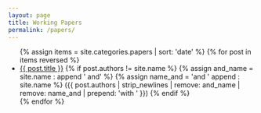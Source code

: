 ```yaml
---
layout: page
title: Working Papers
permalink: /papers/
---
```


<ul>
{% assign items = site.categories.papers | sort: 'date' %}
{% for post in items reversed %}
	<li><a href="{{ post.url | prepend: site.baseurl }}">{{ post.title }}</a>
	{% if post.authors != site.name %}
	{% assign and_name = site.name : append ' and' %}
	{% assign name_and = 'and ' append : site.name %}
	({{ post.authors | strip_newlines | remove: and_name | remove: name_and | prepend: 'with ' }})
	{% endif %}
	</li>
{% endfor %}
</ul>
